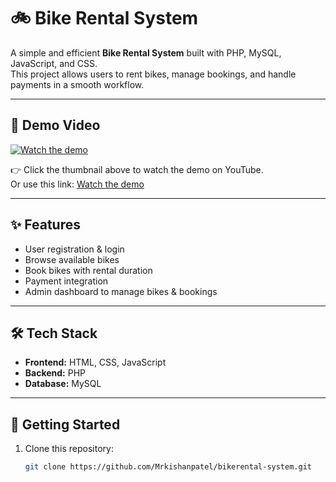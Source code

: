 # 🚲 Bike Rental System

A simple and efficient **Bike Rental System** built with PHP, MySQL, JavaScript, and CSS.  
This project allows users to rent bikes, manage bookings, and handle payments in a smooth workflow.  

---

## 🎥 Demo Video

[![Watch the demo](https://img.youtube.com/vi/M9yisitruvc/hqdefault.jpg)](https://www.youtube.com/watch?v=M9yisitruvc)

👉 Click the thumbnail above to watch the demo on YouTube.  
Or use this link: [Watch the demo](https://www.youtube.com/watch?v=M9yisitruvc)

---

## ✨ Features
- User registration & login  
- Browse available bikes  
- Book bikes with rental duration  
- Payment integration  
- Admin dashboard to manage bikes & bookings  

---

## 🛠️ Tech Stack
- **Frontend:** HTML, CSS, JavaScript  
- **Backend:** PHP  
- **Database:** MySQL  

---

## 🚀 Getting Started

1. Clone this repository:
   ```bash
   git clone https://github.com/Mrkishanpatel/bikerental-system.git
